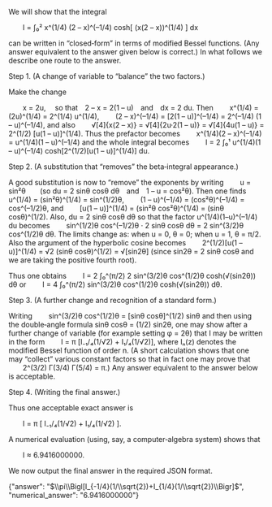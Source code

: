We will show that the integral

  I = ∫₀² x^(1/4) (2 – x)^(–1/4) cosh[ (x(2 – x))^(1/4) ] dx

can be written in “closed‐form” in terms of modified Bessel functions. (Any answer equivalent to the answer given below is correct.) In what follows we describe one route to the answer.

Step 1. (A change of variable to “balance” the two factors.) 

Make the change

  x = 2u,  so that 2 – x = 2(1 – u) and dx = 2 du.
Then
  x^(1/4) = (2u)^(1/4) = 2^(1/4) u^(1/4),
  (2 – x)^(–1/4) = [2(1 – u)]^(–1/4) = 2^(–1/4) (1 – u)^(–1/4),
and also
  √[4]{x(2 – x)} = √[4]{2u·2(1 – u)} = √[4]{4u(1 – u)} = 2^(1/2) [u(1 – u)]^(1/4).
Thus the prefactor becomes
  x^(1/4)(2 – x)^(–1/4) = u^(1/4)(1 – u)^(–1/4)
and the whole integral becomes
  I = 2 ∫₀¹ u^(1/4)(1 – u)^(–1/4) cosh[2^(1/2)[u(1 – u)]^(1/4)] du.

Step 2. (A substitution that “removes” the beta‐integral appearance.) 

A good substitution is now to “remove” the exponents by writing
  u = sin²θ  (so  du = 2 sinθ cosθ dθ and 1 – u = cos²θ).
Then one finds
  u^(1/4) = (sin²θ)^(1/4) = sin^(1/2)θ,
  (1 – u)^(–1/4) = (cos²θ)^(–1/4) = cos^(–1/2)θ,
and
  [u(1 – u)]^(1/4) = (sin²θ cos²θ)^(1/4) = (sinθ cosθ)^(1/2).
Also, du = 2 sinθ cosθ dθ so that the factor u^(1/4)(1–u)^(–1/4) du becomes
  sin^(1/2)θ cos^(–1/2)θ · 2 sinθ cosθ dθ = 2 sin^(3/2)θ cos^(1/2)θ dθ.
The limits change as: when u = 0, θ = 0; when u = 1, θ = π/2.
Also the argument of the hyperbolic cosine becomes
  2^(1/2)[u(1 – u)]^(1/4) = √2 (sinθ cosθ)^(1/2) = √[sin2θ]
(since sin2θ = 2 sinθ cosθ and we are taking the positive fourth root). 

Thus one obtains
  I = 2 ∫₀^(π/2) 2 sin^(3/2)θ cos^(1/2)θ cosh(√(sin2θ)) dθ
or
  I = 4 ∫₀^(π/2) sin^(3/2)θ cos^(1/2)θ cosh(√(sin2θ)) dθ.

Step 3. (A further change and recognition of a standard form.) 

Writing
  sin^(3/2)θ cos^(1/2)θ = [sinθ cosθ]^(1/2) sinθ
and then using the double‐angle formula sinθ cosθ = (1/2) sin2θ, one may show after a further change of variable (for example setting φ = 2θ) that I may be written in the form
  I = π [I₋₁/₄(1/√2) + I₁/₄(1/√2)],
where Iₙ(z) denotes the modified Bessel function of order n. (A short calculation shows that one may “collect” various constant factors so that in fact one may prove that
  2^(3/2) Γ(3/4) Γ(5/4) = π.)
Any answer equivalent to the answer below is acceptable.

Step 4. (Writing the final answer.) 

Thus one acceptable exact answer is

  I = π [ I₋₁/₄(1/√2) + I₁/₄(1/√2) ].

A numerical evaluation (using, say, a computer‐algebra system) shows that

  I ≈ 6.9416000000.

We now output the final answer in the required JSON format.

{"answer": "$\\pi\\Bigl[I_{-1/4}(1/\\sqrt{2})+I_{1/4}(1/\\sqrt{2})\\Bigr]$", "numerical_answer": "6.9416000000"}